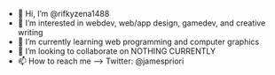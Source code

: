 - 👋 Hi, I’m @rifkyzena1488
- 👀 I’m interested in webdev, web/app design, gamedev, and creative writing
- 🌱 I’m currently learning web programming and computer graphics
- 💞️ I’m looking to collaborate on NOTHING CURRENTLY
- 📫 How to reach me --> Twitter: @jamespriori

<!---
rifkyzena1488/rifkyzena1488 is a ✨ special ✨ repository because its `README.md` (this file) appears on your GitHub profile.
You can click the Preview link to take a look at your changes.
--->
